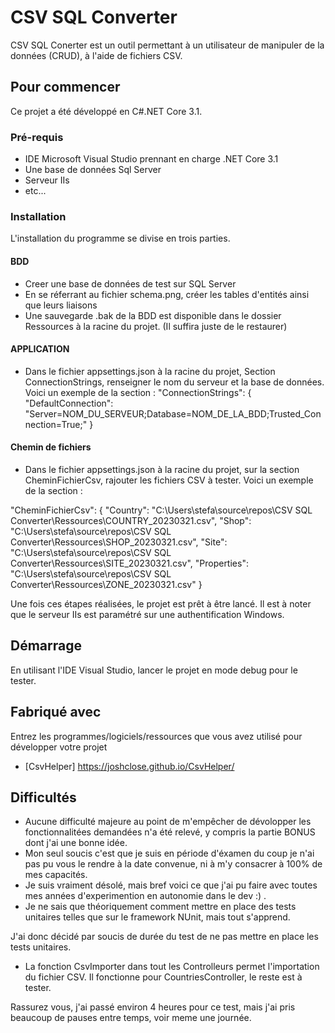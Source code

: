 # CSV SQL Converter

CSV SQL Conerter est un outil permettant à un utilisateur de manipuler de la données
(CRUD), à l'aide de fichiers CSV.

## Pour commencer

Ce projet a été développé en C#.NET Core 3.1.

### Pré-requis

- IDE Microsoft Visual Studio prennant en charge .NET Core 3.1
- Une base de données Sql Server
- Serveur IIs
- etc...

### Installation

L'installation du programme se divise en trois parties.

#### BDD
- Creer une base de données de test sur SQL Server
- En se réferrant au fichier schema.png, créer les tables d'entités ainsi que leurs liaisons
- Une sauvegarde .bak de la BDD est disponible dans le dossier Ressources à la racine du projet. (Il suffira juste de le restaurer)

#### APPLICATION
- Dans le fichier appsettings.json à la racine du projet, Section ConnectionStrings, renseigner le nom du serveur et la base de données.
Voici un exemple de la section :
"ConnectionStrings": {
    "DefaultConnection": "Server=NOM_DU_SERVEUR;Database=NOM_DE_LA_BDD;Trusted_Connection=True;"
}

#### Chemin de fichiers
- Dans le fichier appsettings.json à la racine du projet, sur la section CheminFichierCsv, rajouter les fichiers CSV à tester.
Voici un exemple de la section :

"CheminFichierCsv": {
    "Country": "C:\\Users\\stefa\\source\\repos\\CSV SQL Converter\\Ressources\\COUNTRY_20230321.csv",
    "Shop": "C:\\Users\\stefa\\source\\repos\\CSV SQL Converter\\Ressources\\SHOP_20230321.csv",
    "Site": "C:\\Users\\stefa\\source\\repos\\CSV SQL Converter\\Ressources\\SITE_20230321.csv",
    "Properties": "C:\\Users\\stefa\\source\\repos\\CSV SQL Converter\\Ressources\\ZONE_20230321.csv"
}

Une fois ces étapes réalisées, le projet est prêt à être lancé.
Il est à noter que le serveur IIs est paramétré sur une authentification Windows.

## Démarrage

En utilisant l'IDE Visual Studio, lancer le projet en mode debug pour le tester.

## Fabriqué avec

Entrez les programmes/logiciels/ressources que vous avez utilisé pour développer votre projet
* [CsvHelper] https://joshclose.github.io/CsvHelper/

## Difficultés

- Aucune difficulté majeure au point de m'empêcher de dévolopper les fonctionnalitées demandées n'a été relevé, y compris la partie BONUS dont j'ai une bonne idée.
- Mon seul soucis c'est que je suis en période d'éxamen du coup je n'ai pas pu vous le rendre à la date convenue, ni à m'y consacrer à 100% de mes capacités.
- Je suis vraiment désolé, mais bref voici ce que j'ai pu faire avec toutes mes années d'experimention en autonomie dans le dev :) .
- Je ne sais que théoriquement comment mettre en place des tests unitaires telles que sur le framework NUnit, mais tout s'apprend.

J'ai donc décidé par soucis de durée du test de ne pas mettre en place les tests unitaires.

- La fonction CsvImporter dans tout les Controlleurs permet l'importation du fichier CSV. Il fonctionne pour CountriesController, le reste est à tester.

Rassurez vous, j'ai passé environ 4 heures pour ce test, mais j'ai pris beaucoup de pauses entre temps, voir meme une journée.






